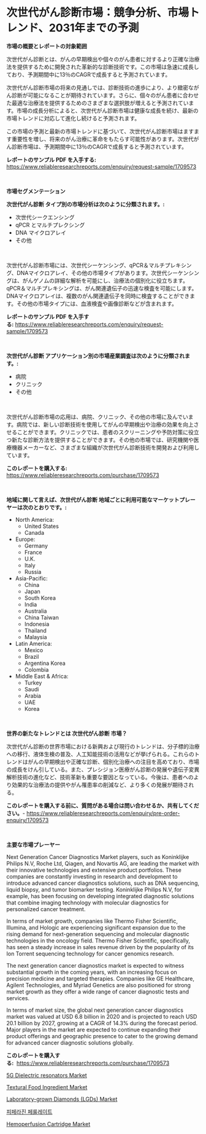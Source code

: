<p><h1>次世代がん診断市場：競争分析、市場トレンド、2031年までの予測</h1></p><p><strong>市場の概要とレポートの対象範囲</strong></p>
<p><p>次世代がん診断とは、がんの早期検出や個々のがん患者に対するより正確な治療法を提供するために開発された革新的な診断技術です。この市場は急速に成長しており、予測期間中に13％のCAGRで成長すると予測されています。</p><p>次世代がん診断市場の将来の見通しでは、診断技術の進歩により、より緻密ながん診断が可能になることが期待されています。さらに、個々のがん患者に合わせた最適な治療法を提供するためのさまざまな選択肢が増えると予測されています。市場の成長分析によると、次世代がん診断市場は健康な成長を続け、最新の市場トレンドに対応して進化し続けると予測されます。</p><p>この市場の予測と最新の市場トレンドに基づいて、次世代がん診断市場はますます重要性を増し、将来のがん治療に革命をもたらす可能性があります。次世代がん診断市場は、予測期間中に13％のCAGRで成長すると予測されています。</p></p>
<p><strong>レポートのサンプル PDF を入手する:</strong> <a href="https://www.reliableresearchreports.com/enquiry/request-sample/1709573">https://www.reliableresearchreports.com/enquiry/request-sample/1709573</a></p>
<p>&nbsp;</p>
<p><strong>市場セグメンテーション</strong></p>
<p><strong>次世代がん診断 タイプ別の市場分析は次のように分類されます。:</strong></p>
<p><ul><li>次世代シークエンシング</li><li>qPCR とマルチプレクシング</li><li>DNA マイクロアレイ</li><li>その他</li></ul></p>
<p>&nbsp;</p>
<p><p>次世代がん診断市場には、次世代シーケンシング、qPCR＆マルチプレキシング、DNAマイクロアレイ、その他の市場タイプがあります。次世代シーケンシングは、がんゲノムの詳細な解析を可能にし、治療法の個別化に役立ちます。qPCR＆マルチプレキシングは、がん関連遺伝子の迅速な検査を可能にします。DNAマイクロアレイは、複数のがん関連遺伝子を同時に検査することができます。その他の市場タイプには、血液検査や画像診断などが含まれます。</p></p>
<p><strong>レポートのサンプル PDF を入手する:</strong>&nbsp;<a href="https://www.reliableresearchreports.com/enquiry/request-sample/1709573">https://www.reliableresearchreports.com/enquiry/request-sample/1709573</a></p>
<p>&nbsp;</p>
<p><strong> 次世代がん診断 アプリケーション別の市場産業調査は次のように分類されます。:</strong></p>
<p><ul><li>病院</li><li>クリニック</li><li>その他</li></ul></p>
<p>&nbsp;</p>
<p><p>次世代がん診断市場の応用は、病院、クリニック、その他の市場に及んでいます。病院では、新しい診断技術を使用してがんの早期検出や治療の効果を向上させることができます。クリニックでは、患者のスクリーニングや予防対策に役立つ新たな診断方法を提供することができます。その他の市場では、研究機関や医療機器メーカーなど、さまざまな組織が次世代がん診断技術を開発および利用しています。</p></p>
<p><strong>このレポートを購入する:</strong>&nbsp; <a href="https://www.reliableresearchreports.com/purchase/1709573">https://www.reliableresearchreports.com/purchase/1709573</a></p>
<p>&nbsp;</p>
<p><strong>地域に関して言えば、次世代がん診断 地域ごとに利用可能なマーケットプレーヤーは次のとおりです。:</strong></p>
<p><ul>
    <li>
        North America:
        <ul>
            <li>United States</li>
            <li>Canada</li>
        </ul>
    </li>
    <li>
        Europe:
        <ul>
            <li>Germany</li>
            <li>France</li>
            <li>U.K.</li>
            <li>Italy</li>
            <li>Russia</li>
        </ul>
    </li>
    <li>
        Asia-Pacific:
        <ul>
            <li>China</li>
            <li>Japan</li>
            <li>South Korea</li>
            <li>India</li>
            <li>Australia</li>
            <li>China Taiwan</li>
            <li>Indonesia</li>
            <li>Thailand</li>
            <li>Malaysia</li>
        </ul>
    </li>
    <li>
        Latin America:
        <ul>
            <li>Mexico</li>
            <li>Brazil</li>
            <li>Argentina Korea</li>
            <li>Colombia</li>
        </ul>
    </li>
    <li>
        Middle East & Africa:
        <ul>
            <li>Turkey</li>
            <li>Saudi</li>
            <li>Arabia</li>
            <li>UAE</li>
            <li>Korea</li>
        </ul>
    </li>
    </ul></p>
<p>&nbsp;</p>
<p><strong>世界の新たなトレンドとは 次世代がん診断 市場？</strong></p>
<p><p>次世代がん診断の世界市場における新興および現行のトレンドは、分子標的治療への移行、液体生検の普及、人工知能技術の活用などが挙げられる。これらのトレンドはがんの早期検出や正確な診断、個別化治療への注目を高めており、市場の成長をけん引している。また、プレシジョン医療がん診断の発展や遺伝子変異解析技術の進化など、技術革新も重要な要因となっている。今後は、患者へのより効果的な治療法の提供やがん罹患率の削減など、より多くの発展が期待される。</p></p>
<p><strong>このレポートを購入する前に、質問がある場合は問い合わせるか、共有してください。</strong>- <a href="https://www.reliableresearchreports.com/enquiry/pre-order-enquiry/1709573">https://www.reliableresearchreports.com/enquiry/pre-order-enquiry/1709573</a></p>
<p>&nbsp;</p>
<p><strong>主要な市場プレーヤー</strong></p>
<p><p>Next Generation Cancer Diagnostics Market players, such as Koninklijke Philips N.V, Roche Ltd, Qiagen, and Novartis AG, are leading the market with their innovative technologies and extensive product portfolios. These companies are constantly investing in research and development to introduce advanced cancer diagnostics solutions, such as DNA sequencing, liquid biopsy, and tumor biomarker testing. Koninklijke Philips N.V, for example, has been focusing on developing integrated diagnostic solutions that combine imaging technology with molecular diagnostics for personalized cancer treatment.</p><p>In terms of market growth, companies like Thermo Fisher Scientific, Illumina, and Hologic are experiencing significant expansion due to the rising demand for next-generation sequencing and molecular diagnostic technologies in the oncology field. Thermo Fisher Scientific, specifically, has seen a steady increase in sales revenue driven by the popularity of its Ion Torrent sequencing technology for cancer genomics research.</p><p>The next generation cancer diagnostics market is expected to witness substantial growth in the coming years, with an increasing focus on precision medicine and targeted therapies. Companies like GE Healthcare, Agilent Technologies, and Myriad Genetics are also positioned for strong market growth as they offer a wide range of cancer diagnostic tests and services.</p><p>In terms of market size, the global next generation cancer diagnostics market was valued at USD 6.8 billion in 2020 and is projected to reach USD 20.1 billion by 2027, growing at a CAGR of 14.3% during the forecast period. Major players in the market are expected to continue expanding their product offerings and geographic presence to cater to the growing demand for advanced cancer diagnostic solutions globally.</p></p>
<p><strong>このレポートを購入する:</strong>&nbsp;&nbsp;<a href="https://www.reliableresearchreports.com/purchase/1709573">https://www.reliableresearchreports.com/purchase/1709573</a></p>
<p><p><a href="https://gentle-editor-9db.notion.site/5G-Dielectric-resonators-Market-Research-Report-Provides-Critical-Insights-that-can-help-Shape-Busin-d84e0e70ecb14d4195ca57df16e2a7c3">5G Dielectric resonators Market</a></p><p><a href="https://view.publitas.com/reportprime-1/textural-food-ingredient-market-research-report-reveals-the-latest-trends-and-opportunities-of-this-market-for-period-from-2024-2031/">Textural Food Ingredient Market</a></p><p><a href="https://github.com/kufem1/Market-Research-Report-List-1/blob/main/laboratory-grown-diamonds-lgds-market.md">Laboratory-grown Diamonds (LGDs) Market</a></p><p><a href="https://github.com/vs2869dizt0/Market-Research-Report-List-1/blob/main/58219471203.md">피페라진 페룰레이트</a></p><p><a href="https://spotless-saver-8fd.notion.site/Hemoperfusion-Cartridge-Market-Furnish-Information-about-Market-Size-Market-Share-Market-Dynamics--9921a6ebc86b4adb811812570f4e213c">Hemoperfusion Cartridge Market</a></p></p>